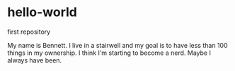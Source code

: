 # hello-world
first repository

My name is Bennett. I live in a stairwell and my goal is to have less than 100 things in my ownership. I think I'm starting to become a nerd. Maybe I always have been. 
